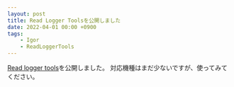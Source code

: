 ```yaml
---
layout: post
title: Read Logger Toolsを公開しました
date: 2022-04-01 00:00 +0900
tags:
    - Igor
    - ReadLoggerTools
---
```



[Read logger tools](https://takaaki-k-abe.github.io/ReadLoggerTools/)を公開しました。
対応機種はまだ少ないですが、使ってみてください。